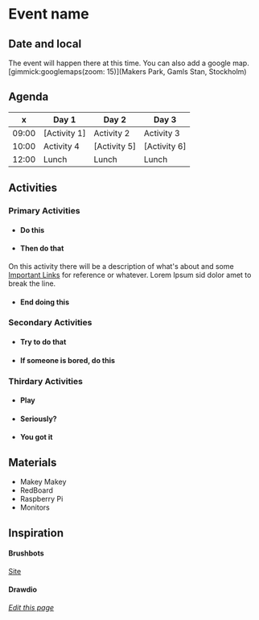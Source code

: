 # Event name

## Date and local
The event will happen there at this time. You can also add a google map.
[gimmick:googlemaps(zoom: 15)](Makers Park, Gamls Stan, Stockholm)

## Agenda
x	 	| Day 1 		| Day 2 		| Day 3 
---	 	| ----- 		| ----- 		| -----
09:00	| [Activity 1] 	| Activity 2	| Activity 3
10:00	| Activity 4 	| [Activity 5]	| [Activity 6]
12:00	| Lunch	 		| Lunch			| Lunch	

## Activities

### Primary Activities

* #### Do this
* #### Then do that
On this activity there will be a description of what's about and some [Important Links]() for reference or whatever. Lorem Ipsum sid dolor amet to break the line.
* #### End doing this

### Secondary Activities

* #### Try to do that
* #### If someone is bored, do this

### Thirdary Activities

* #### Play
* #### Seriously?
* #### You got it

## Materials
* Makey Makey
* RedBoard
* Raspberry Pi
* Monitors

## Inspiration

#### Brushbots
[Site](http://www.makershed.com/BrushBots_p/msbb.htm)

#### Drawdio
[](https://www.youtube.com/watch?v=Qmp-Qi7-ltY)

*[Edit this page](https://github.com/KidsHackDay/wiki/edit/gh-pages/templates/event.md)*
